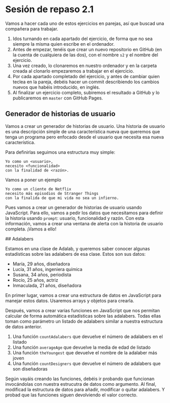 # Sesión de repaso 2.1

Vamos a hacer cada uno de estos ejercicios en parejas, así que buscad una compañera para trabajar.

1. Idos turnando en cada apartado del ejercicio, de forma que no sea siempre la misma quien escribe en el ordenador.
1. Antes de empezar, tenéis que crear un nuevo repositorio en GitHub (en la cuenta de cualquiera de las dos), con el nombre `s2` y el nombre del ejercicio.
1. Una vez creado, lo clonaremos en nuestro ordenador y en la carpeta creada al clonarlo empezaremos a trabajar en el ejercicio.
1. Por cada apartado completado del ejercicio, y antes de cambiar quien teclea en la pareja, debéis hacer un commit describiendo los cambios nuevos que habéis introducido, en inglés.
1. Al finalizar un ejercicio completo, subiremos el resultado a GitHub y lo publicaremos en `master` con GitHub Pages.

## Generador de historias de usuario

Vamos a crear un generador de historias de usuario. Una historia de usuario es una descripción simple de una característica nueva que queremos que tenga un programa pero enfocado desde el usuario que necesita esa nueva característica.

Para definirlas seguimos una estructura muy simple:

    Yo como un <usuario>,
    necesito <funcionalidad>
    con la finalidad de <razón>.

Vamos a poner un ejemplo

    Yo como un cliente de Netflix
    necesito más episodios de Stranger Things
    con la finalida de que mi vida no sea un infierno.

Pues vamos a crear un generador de historias de usuario usando JavaScript. Para ello, vamos a pedir los datos que necesitamos para definir la historia usando `prompt`: usuario, funcionalidad y razón. Con esta información, vamos a crear una ventana de alerta con la historia de usuario completa. ¡Vamos a ello!

## Adalabers

Estamos en una clase de Adalab, y queremos saber conocer algunas estadísticas sobre las adalabers de esa clase. Estos son sus datos:
- María, 29 años, diseñadora
- Lucía, 31 años, ingeniera química
- Susana, 34 años, periodista
- Rocío, 25 años, actriz
- Inmaculada, 21 años, diseñadora

En primer lugar, vamos a crear una estructura de datos en JavaScript para manejar estos datos. Usaremos arrays y objetos para crearla.

Después, vamos a crear varias funciones en JavaScript que nos permitan calcular de forma automática estadísticas sobre las adalabers. Todas ellas toman como parámetro un listado de adalabers similar a nuestra estructura de datos anterior.
1. Una función `countAdalabers` que devuelve el número de adalabers en el listado
1. Una función `averageAge` que devuelve la media de edad de listado
1. Una función `theYoungest` que devuelve el nombre de la adalaber más joven
1. Una función `countDesigners` que devuelve el número de adalabers que son diseñadoras

Según vayáis creando las funciones, debéis ir probando que funcionan invocándolas con nuestra estrucutra de datos como argumento. Al final, modificad la estructura de datos para añadir, modificar o quitar adalabers. Y probad que las funciones siguen devolviendo el valor correcto.
